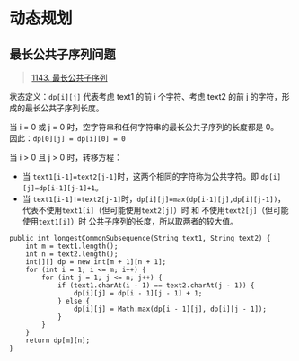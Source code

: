 # 动态规划

## 最长公共子序列问题

> [1143. 最长公共子序列](https://leetcode-cn.com/problems/longest-common-subsequence/)

状态定义：`dp[i][j]` 代表考虑 text1 的前 i 个字符、考虑 text2 的前 j 的字符，形成的最长公共子序列长度。

当 i = 0 或 j = 0 时，空字符串和任何字符串的最长公共子序列的长度都是 0。  
因此：`dp[0][j] = dp[i][0] = 0`

当 i > 0 且 j > 0 时，转移方程：

- 当 `text1[i-1]=text2[j-1]`时，这两个相同的字符称为公共字符。即 `dp[i][j]=dp[i-1][j-1]+1`。
- 当 `text1[i-1]!=text2[j-1]`时，`dp[i][j]=max(dp[i-1][j],dp[i][j-1])`，代表不使用`text1[i]`（但可能使用`text2[j]`）时 和 不使用`text2[j]`（但可能使用`text1[i]`）时 公共子序列的长度，所以取两者的较大值。  

```
public int longestCommonSubsequence(String text1, String text2) {
    int m = text1.length();
    int n = text2.length();
    int[][] dp = new int[m + 1][n + 1];
    for (int i = 1; i <= m; i++) {
        for (int j = 1; j <= n; j++) {
            if (text1.charAt(i - 1) == text2.charAt(j - 1)) {
                dp[i][j] = dp[i - 1][j - 1] + 1;
            } else {
                dp[i][j] = Math.max(dp[i - 1][j], dp[i][j - 1]);
            }
        }
    }
    return dp[m][n];
}
```